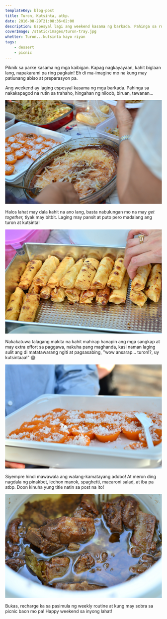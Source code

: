 ```yaml
---
templateKey: blog-post
title: Turon, Kutsinta, atbp.
date: 2016-08-29T21:08:36+02:00
description: Espesyal lagi ang weekend kasama ng barkada. Pahinga sa rutin, biruan, tawanan...
coverImage: /static/images/turon-tray.jpg
whetter: Turon...kutsinta kayo riyan
tags:
    - dessert
    - picnic
---
```


Piknik sa parke kasama ng mga kaibigan. Kapag nagkayayaan, kahit biglaan lang, napakarami pa ring pagkain! Eh di ma-imagine mo na kung may patiunang abiso at preparasyon pa.

Ang weekend ay laging espesyal kasama ng mga barkada. Pahinga sa nakakapagod na rutin sa trahaho, hingahan ng niloob, biruan, tawanan...

![Kainan sa parke](/static/images/picnic-table.jpg)

Halos lahat may dala kahit na ano lang, basta nabulungan mo na may *get together,* tiyak may bitbit. Laging may pansit at puto pero madalang ang turon at kutsinta!

![Turon—parang lumpia yun nga lang ang laman ay saging at asukal](/static/images/turon-tray.jpg)

Nakakatuwa talagang makita na kahit mahirap hanapin ang mga sangkap at may extra effort sa paggawa, nakuha pang maghanda, kasi naman laging sulit ang di matatawarang ngiti at pagsasabing, "wow ansarap... turon!?, uy kutsintaaa!" 😱

![Kutstinta na may budbod ng niyog](/static/images/cuchinta-tray.jpg)

Siyempre hindi mawawala ang walang-kamatayang adobo! At meron ding nagdala ng pinakbet, lechon manok, spaghetti, macaroni salad, at iba pa atbp. Doon kinuha yung title natin sa post na ito!

![Pork spare ribs, simot sarap!](/static/images/spare-rib-adobo.jpg)

Bukas, recharge ka sa pasimula ng weekly routine at kung may sobra sa picnic baon mo pa! Happy weekend sa inyong lahat!